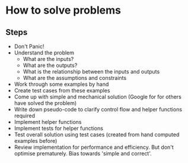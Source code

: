 # How to solve problems

## Steps
- Don't Panic!
- Understand the problem
    - What are the inputs?
    - What are the outputs?
    - What is the relationship between the inputs and outputs
    - What are the assumptions and constraints
- Work through some examples by hand
- Create test cases from these examples
- Come up with simple and mechanical solution (Google for for others have solved the problem)
- Write down pseudo-code to clarify control flow and helper functions required
- Implement helper functions
- Implement tests for helper functions
- Test overall solution using test cases (created from hand computed examples before)
- Review implementation for performance and efficiency. But don't optimise prematurely. Bias towards 'simple and correct'. 
 
